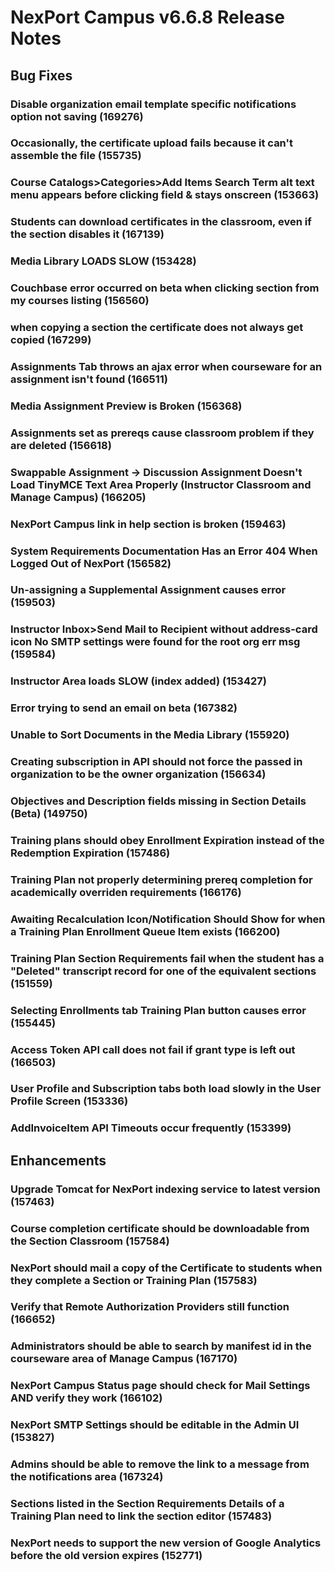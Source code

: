 # NexPort Campus v6.6.8 Release Notes

## Bug Fixes

### Disable organization email template specific notifications option not saving (169276)

### Occasionally, the certificate upload fails because it can't assemble the file (155735)

### Course Catalogs>Categories>Add Items Search Term alt text menu appears before clicking field & stays onscreen (153663)

### Students can download certificates in the classroom, even if the section disables it (167139)

### Media Library LOADS SLOW (153428)

### Couchbase error occurred on beta when clicking section from my courses listing (156560)

### when copying a section the certificate does not always get copied (167299)

### Assignments Tab throws an ajax error when courseware for an assignment isn't found (166511)

### Media Assignment Preview is Broken (156368)

### Assignments set as prereqs cause classroom problem if they are deleted (156618)

### Swappable Assignment -> Discussion Assignment Doesn't Load TinyMCE Text Area Properly (Instructor Classroom and Manage Campus) (166205)

### NexPort Campus link in help section is broken (159463)

### System Requirements Documentation Has an Error 404 When Logged Out of NexPort (156582)

### Un-assigning a Supplemental Assignment causes error (159503)

### Instructor Inbox>Send Mail to Recipient without address-card icon No SMTP settings were found for the root org err msg (159584)

### Instructor Area loads SLOW (index added) (153427)

### Error trying to send an email on beta (167382)

### Unable to Sort Documents in the Media Library (155920)

### Creating subscription in API should not force the passed in organization to be the owner organization (156634)

### Objectives and Description fields missing in Section Details (Beta) (149750)

### Training plans should obey Enrollment Expiration instead of the Redemption Expiration (157486)

### Training Plan not properly determining prereq completion for academically overriden requirements (166176)

### Awaiting Recalculation Icon/Notification Should Show for when a Training Plan Enrollment Queue Item exists (166200)

### Training Plan Section Requirements fail when the student has a "Deleted" transcript record for one of the equivalent sections (151559)

### Selecting Enrollments tab Training Plan button causes error (155445)

### Access Token API call does not fail if grant type is left out (166503)

### User Profile and Subscription tabs both load slowly in the User Profile Screen (153336)

### AddInvoiceItem API Timeouts occur frequently (153399)

## Enhancements

### Upgrade Tomcat for NexPort indexing service to latest version (157463)

### Course completion certificate should be downloadable from the Section Classroom (157584)

### NexPort should mail a copy of the Certificate to students when they complete a Section or Training Plan (157583)

### Verify that Remote Authorization Providers still function (166652)

### Administrators should be able to search by manifest id in the courseware area of Manage Campus (167170)

### NexPort Campus Status page should check for Mail Settings AND verify they work (166102)

### NexPort SMTP Settings should be editable in the Admin UI (153827)

### Admins should be able to remove the link to a message from the notifications area (167324)

### Sections listed in the Section Requirements Details of a Training Plan need to link the section editor (157483)

### NexPort needs to support the new version of Google Analytics before the old version expires (152771)
